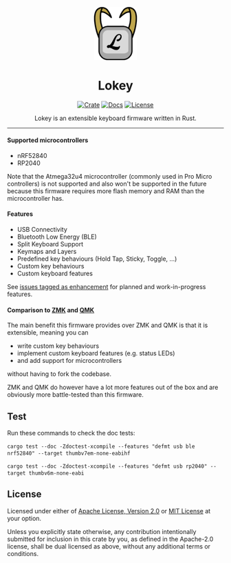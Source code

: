 <div align="center">
  <img src="logo.png" width="100"/>
  <h1>Lokey</h1>
</div>

<div align="center">

[![Crate](https://img.shields.io/crates/v/lokey?logo=rust)](https://crates.io/crates/lokey)
[![Docs](https://img.shields.io/static/v1?label=docs&message=latest&color=yellow&logo=docs.rs)](https://docs.rs/lokey)
[![License](https://img.shields.io/crates/l/lokey)](https://github.com/nn1ks/lokey#license)

</div>

<div align="center">
Lokey is an extensible keyboard firmware written in Rust.
</div>

---

#### Supported microcontrollers

- nRF52840
- RP2040

Note that the Atmega32u4 microcontroller (commonly used in Pro Micro controllers) is not supported and also won't be supported in the future because this firmware requires more flash memory and RAM than the microcontroller has.

#### Features

- USB Connectivity
- Bluetooth Low Energy (BLE)
- Split Keyboard Support
- Keymaps and Layers
- Predefined key behaviours (Hold Tap, Sticky, Toggle, ...)
- Custom key behaviours
- Custom keyboard features

See [issues tagged as enhancement](https://github.com/nn1ks/lokey/labels/enhancement) for planned and work-in-progress features.

#### Comparison to [ZMK](https://zmk.dev) and [QMK](https://qmk.fm)

The main benefit this firmware provides over ZMK and QMK is that it  is extensible, meaning you can

- write custom key behaviours
- implement custom keyboard features (e.g. status LEDs)
- and add support for microcontrollers

without having to fork the codebase.

ZMK and QMK do however have a lot more features out of the box and are obviously more battle-tested than this firmware.

## Test

Run these commands to check the doc tests:

```
cargo test --doc -Zdoctest-xcompile --features "defmt usb ble nrf52840" --target thumbv7em-none-eabihf
```

```
cargo test --doc -Zdoctest-xcompile --features "defmt usb rp2040" --target thumbv6m-none-eabi
```

## License

Licensed under either of [Apache License, Version 2.0] or [MIT License] at your option.

[Apache License, Version 2.0]: https://github.com/nn1ks/lokey/blob/master/LICENSE-APACHE
[MIT License]: https://github.com/nn1ks/lokey/blob/master/LICENSE-MIT

Unless you explicitly state otherwise, any contribution intentionally submitted for inclusion in
this crate by you, as defined in the Apache-2.0 license, shall be dual licensed as above, without
any additional terms or conditions.
